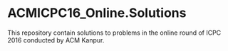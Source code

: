 # ACMICPC16_Online.Solutions
This repository contain solutions to problems in the online round of ICPC 2016 conducted by ACM Kanpur.
